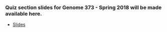 ### Quiz section slides for Genome 373 - Spring 2018 will be made available here.

- [Slides](http://hpliner.github.io/Genome373-2018/slides_site)
